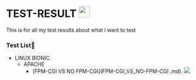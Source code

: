 # TEST-RESULT <img src="https://raw.githubusercontent.com/MartinHeinz/MartinHeinz/master/wave.gif" width="30px">
This is for all my test results about what i want to test

### Test List👻
  - LINUX BIONIC
    - APACHE
      - [FPM-CGI VS NO FPM-CGI](FPM-CGI_VS_NO-FPM-CGI .md). ![](https://img.shields.io/badge/APACHE-LINUX-informational?style=flat&logo=<LOGO_NAME>&logoColor=white&color=2bbc8a)

